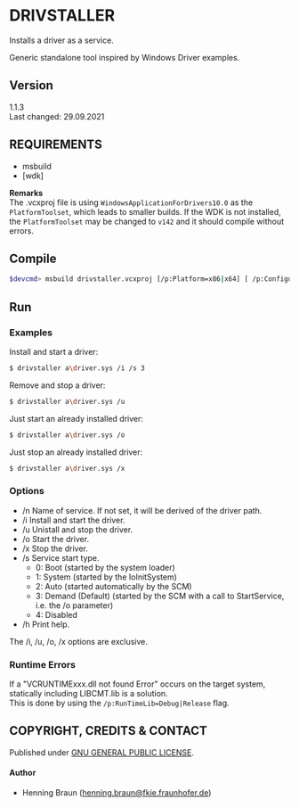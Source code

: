 # DRIVSTALLER #
Installs a driver as a service.

Generic standalone tool inspired by Windows Driver examples.


## Version ##
1.1.3  
Last changed: 29.09.2021


## REQUIREMENTS ##
- msbuild
- [wdk]

**Remarks**  
The .vcxproj file is using `WindowsApplicationForDrivers10.0` as the `PlatformToolset`, which leads to smaller builds. 
If the WDK is not installed, the `PlatformToolset` may be changed to `v142` and it should compile without errors.


## Compile ##
```bash
$devcmd> msbuild drivstaller.vcxproj [/p:Platform=x86|x64] [ /p:Configuration=Debug|Release] [/p:RunTimeLib=Debug|Release]
```

## Run ##
### Examples ###
Install and start a driver:
```bash
$ drivstaller a\driver.sys /i /s 3
```

Remove and stop a driver:
```bash
$ drivstaller a\driver.sys /u
```

Just start an already installed driver:
```bash
$ drivstaller a\driver.sys /o
```

Just stop an already installed driver:
```bash
$ drivstaller a\driver.sys /x
```
### Options ###
* /n Name of service. If not set, it will be derived of the driver path.
* /i Install and start the driver.
* /u Unistall and stop the driver.
* /o Start the driver.
* /x Stop the driver.
* /s Service start type. 
	* 0: Boot (started by the system loader) 
	* 1: System (started by the IoInitSystem)
	* 2: Auto (started automatically by the SCM)
	* 3: Demand (Default) (started by the SCM with a call to StartService, i.e. the /o parameter)
	* 4: Disabled
* /h Print help.

The /i, /u, /o, /x options are exclusive.


### Runtime Errors ###
If a "VCRUNTIMExxx.dll not found Error" occurs on the target system, statically including LIBCMT.lib is a solution.  
This is done by using the `/p:RunTimeLib=Debug|Release` flag.


## COPYRIGHT, CREDITS & CONTACT ##
Published under [GNU GENERAL PUBLIC LICENSE](LICENSE).   

#### Author ####
- Henning Braun ([henning.braun@fkie.fraunhofer.de](henning.braun@fkie.fraunhofer.de)) 
